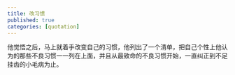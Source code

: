 ```yaml
---
title: 改习惯
published: true
categories: [quotation]
---
```


他觉悟之后，马上就着手改变自己的习惯，他列出了一个清单，把自己个性上他认为的那些不良习惯一一列在上面，并且从最致命的不良习惯开始，一直纠正到不足挂齿的小毛病为止。